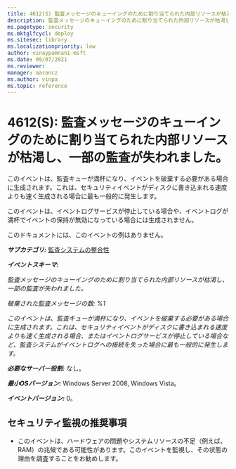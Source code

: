 ```yaml
---
title: 4612(S) 監査メッセージのキューイングのために割り当てられた内部リソースが枯渇し、一部の監査が失われました。
description: 監査メッセージのキューイングのために割り当てられた内部リソースが枯渇し、一部の監査が失われたことを示すセキュリティイベント4612(S)について説明します。
ms.pagetype: security
ms.mktglfcycl: deploy
ms.sitesec: library
ms.localizationpriority: low
author: vinaypamnani-msft
ms.date: 09/07/2021
ms.reviewer: 
manager: aaroncz
ms.author: vinpa
ms.topic: reference
---
```


# 4612(S): 監査メッセージのキューイングのために割り当てられた内部リソースが枯渇し、一部の監査が失われました。

このイベントは、監査キューが満杯になり、イベントを破棄する必要がある場合に生成されます。これは、セキュリティイベントがディスクに書き込まれる速度よりも速く生成される場合に最も一般的に発生します。

このイベントは、イベントログサービスが停止している場合や、イベントログが満杯でイベントの保持が無効になっている場合には生成されません。

このドキュメントには、このイベントの例はありません。

***サブカテゴリ:***&nbsp;[監査システムの整合性](audit-system-integrity.md)

***イベントスキーマ:***

*監査メッセージのキューイングのために割り当てられた内部リソースが枯渇し、一部の監査が失われました。*

*破棄された監査メッセージの数: %1*

*このイベントは、監査キューが満杯になり、イベントを破棄する必要がある場合に生成されます。これは、セキュリティイベントがディスクに書き込まれる速度よりも速く生成される場合、またはイベントログサービスが停止している場合など、監査システムがイベントログへの接続を失った場合に最も一般的に発生します。*

***必要なサーバー役割:*** なし。

***最小OSバージョン:*** Windows Server 2008, Windows Vista。

***イベントバージョン:*** 0。

## セキュリティ監視の推奨事項

-   このイベントは、ハードウェアの問題やシステムリソースの不足（例えば、RAM）の兆候である可能性があります。このイベントを監視し、その状態の理由を調査することをお勧めします。
